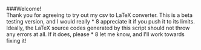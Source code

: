 ###Welcome!<br />
Thank you for agreeing to try out my csv to LaTeX converter. This is a beta testing version, and I would really * 8 appreciate it if you push it to its limits. Ideally, the LaTeX source codes generated by this script should not throw any errors at all. If it does, please * 8 let me know, and I'll work towards fixing it! <br />
